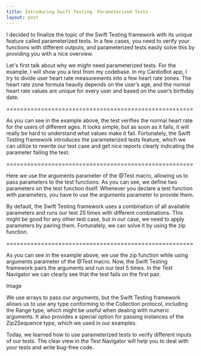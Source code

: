 ```yaml
---
title: Introducing Swift Testing. Parameterized Tests
layout: post
---
```


I decided to finalize the topic of the Swift Testing framework with its unique feature called parameterized tests. In a few cases, you need to verify your functions with different outputs, and parameterized tests easily solve this by providing you with a nice overview.

Let's first talk about why we might need parameterized tests. For the example, I will show you a test from my codebase. In my CardioBot app, I try to divide user heart rate measurements into a few heart rate zones. The heart rate zone formula heavily depends on the user’s age, and the normal heart rate values are unique for every user and based on the user’s birthday date.

======================================================

As you can see in the example above, the test verifies the normal heart rate for the users of different ages. It looks simple, but as soon as it fails, it will really be hard to understand what values make it fail. Fortunately, the Swift Testing framework introduces the parameterized tests feature, which we can utilize to rewrite our test case and get nice reports clearly indicating the parameter failing the test.

======================================================

Here we use the arguments parameter of the @Test macro, allowing us to pass parameters to the test functions. As you can see, we define two parameters on the test function itself. Whenever you declare a test function with parameters, you have to use the arguments parameter to provide them.

By default, the Swift Testing framework uses a combination of all available parameters and runs our test 25 times with different combinations. This might be good for any other test case, but in our case, we need to apply parameters by pairing them. Fortunately, we can solve it by using the zip function.

======================================================

As you can see in the example above, we use the zip function while using arguments parameter of the @Test macro. Now, the Swift Testing framework pairs the arguments and run our test 5 times. In the Test Navigator we can clearly see that the test fails on the first pair.

Image

We use arrays to pass our arguments, but the Swift Testing framework allows us to use any type conforming to the Collection protocol, including the Range type, which might be useful when dealing with numeric arguments. It also provides a special option for passing instances of the Zip2Sequence type, which we used in our examples.

Today, we learned how to use parameterized tests to verify different inputs of our tests. The clear view in the Test Navigator will help you to deal with your tests and write bug-free code.

